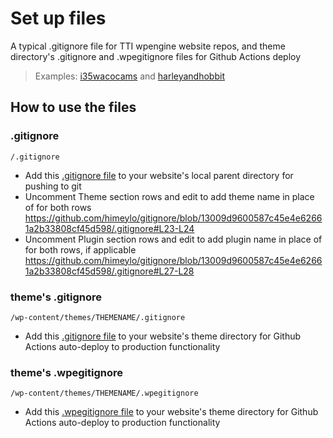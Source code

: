 # Set up files
A typical .gitignore file for TTI wpengine website repos, and theme directory's .gitignore and .wpegitignore files for Github Actions deploy

>  Examples:
>  [i35wacocams](https://github.com/ttitamu/i35wacocams-wpengine) and [harleyandhobbit](https://github.com/ttitamu/harleyandhobbit-wpengine)

## How to use the files

### .gitignore
`/.gitignore`
- Add this [.gitignore file](https://github.com/himeylo/gitignore/blob/master/.gitignore) to your website's local parent directory for pushing to git
- Uncomment Theme section rows and edit to add theme name in place of <theme> for both rows
	https://github.com/himeylo/gitignore/blob/13009d9600587c45e4e62661a2b33808cf45d598/.gitignore#L23-L24
- Uncomment Plugin section rows and edit to add plugin name in place of <plugin> for both rows, if applicable
	https://github.com/himeylo/gitignore/blob/13009d9600587c45e4e62661a2b33808cf45d598/.gitignore#L27-L28

### theme's .gitignore
`/wp-content/themes/THEMENAME/.gitignore`
- Add this [.gitignore file](https://github.com/himeylo/gitignore/blob/master/wp-content/themes/THEMENAME/.gitignore) to your website's theme directory for Github Actions auto-deploy to production functionality

### theme's .wpegitignore
`/wp-content/themes/THEMENAME/.wpegitignore`
- Add this [.wpegitignore file](https://github.com/himeylo/gitignore/blob/master/wp-content/themes/THEMENAME/.wpegitignore) to your website's theme directory for Github Actions auto-deploy to production functionality

